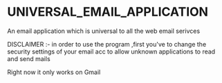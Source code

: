 # UNIVERSAL_EMAIL_APPLICATION
An email application which is universal to all the  web email serivces 

DISCLAIMER :- in order to use the program ,first you've to change the security settings of your email acc to allow unknown applications to read and send mails 

Right now it only works on Gmail
